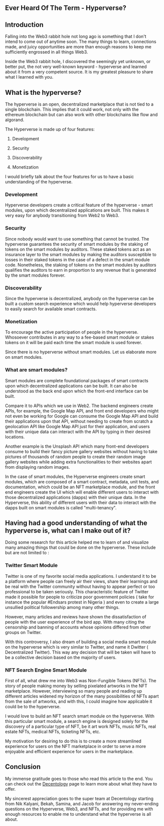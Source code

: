 ## Ever Heard Of The Term - Hyperverse?

## Introduction

Falling into the Web3 rabbit hole not long ago is something that I don't intend to come out of anytime soon. The many things to learn, connections made, and juicy opportunities are more than enough reasons to keep me sufficiently engrossed in all things Web3.

Inside the Web3 rabbit hole, I discovered the seemingly yet unknown, or better put, the not very well-known keyword - hyperverse and learned about it from a very competent source. It is my greatest pleasure to share what I learned with you.

## What is the hyperverse?

The hyperverse is an open, decentralized marketplace that is not tied to a single blockchain. This implies that it could work, not only with the ethereum blockchain but can also work with other blockchains like flow and algorand.

The Hyperverse is made up of four features:


1. Development

2. Security

3. Discoverability

4. Monetization

I would briefly talk about the four features for us to have a basic understanding of the hyperverse.


### Development

Hyperverse developers create a critical feature of the hyperverse - smart modules, upon which decentralized applications are built. This makes it very easy for anybody transitioning from Web2 to Web3. 

### Security

Since nobody would want to use something that cannot be trusted. The hyperverse guarantees the security of smart modules by the staking of tokens on the smart modules by auditors. These staked tokens act as an insurance layer to the smart modules by making the auditors susceptible to losses in their staked tokens in the case of a defect in the smart module code.  Nonetheless, the staking of tokens on the smart modules by auditors qualifies the auditors to earn in proportion to any revenue that is generated by the smart modules forever. 

### Discoverability

Since the hyperverse is decentralized, anybody on the hyperverse can be built a custom search experience which would help hyperverse developers to easily search for available smart contracts.

### Monetization

To encourage the active participation of people in the hyperverse. Whosoever contributes in any way to a fee-based smart module or stakes tokens on it will be paid each time the smart module is used forever.

Since there is no hyperverse without smart modules. Let us elaborate more on smart modules. 


### What are smart modules?

Smart modules are complete foundational packages of smart contracts upon which decentralized applications can be built.
It can also be understood as the back end upon which the front-end interface can be built. 

Compare it to APIs which we use in Web2. The backend engineers create APIs, for example, the Google Map API, and front end developers who might not even be working for Google can consume the Google Map API and build their applications upon that API, without needing to create from scratch a geolocation API like Google Map API just for their application, and users with their unique data can interact with the API by typing in their desired locations. 

Another example is the Unsplash API which many front-end developers consume to build their fancy picture gallery websites without having to take pictures of thousands of random people to create their random image gallery websites while adding extra functionalities to their websites apart from displaying random images.

In the case of smart modules, the Hyperverse engineers create smart modules, which are composed of a smart contract, metadata, unit tests, and documentation, which could be an NFT marketplace module, and the front end engineers create the UI which will enable different users to interact with those decentralized applications (dapps) with their unique data. In the Hyperverse, this ability of different users with their data to interact with the dapps built on smart modules is called "multi-tenancy". 

## Having had a good understanding of what the hyperverse is, what can I make out of it?

Doing some research for this article helped me to learn of and visualize many amazing things that could be done on the hyperverse. These include but are not limited to :

### Twitter Smart Module

Twitter is one of my favorite social media applications. I understand it to be a platform where people can freely air their views, share their learnings and be real with the Twitter community without having to appear perfect or too professional to be taken seriously. This characteristic feature of Twitter made it possible for people to criticize poor government policies ( take for instance the popular #Endsars protest in Nigeria ) and even to create a large unsullied political followership among many other things.

However, many articles and reviews have shown the dissatisfaction of people with the user experience of the bird app. With many citing the censorship and banning of accounts whose opinions differed from other groups on Twitter.

With this controversy, I also dream of building a social media smart module on the hyperverse which is very similar to Twitter, and name it Dwitter ( Decentralized Twitter). This way any decision that will be taken will have to be a collective decision based on the majority of users.

### NFT Search Engine Smart Module

First of all, what drew me into Web3 was Non-Fungible Tokens (NFTs). The story of people making money by selling pixelated artworks in the NFT marketplace. However, interviewing so many people and reading up different articles widened my horizon of the many possibilities of NFTs apart from the sale of artworks, and with this, I could imagine how applicable it could be to the hyperverse. 
 
I would love to build an NFT search smart module on the hyperverse. With this particular smart module, a search engine is designed solely for the discovery of a particular type of NFT, be it art work NFTs, music NFTs, real estate NFTs, medical NFTs, ticketing NFTs, etc.

My motivation for desiring to do this is to create a more streamlined experience for users on the NFT marketplace in order to serve a more enjoyable and efficient experience for users in the marketplace.


## Conclusion

My immense gratitude goes to those who read this article to the end. You can check out the  [Decentology](https://www.decentology.com/hyperverse) page to learn more about what they have to offer.

My sincerest appreciation goes to the super team at Decentology starting from Nik Kalyani, Bekah, Samina, and Jacob for answering my never-ending questions on the Hyperverse, Web3, and NFTs, and for providing me with enough resources to enable me to understand what the hyperverse is all about.









